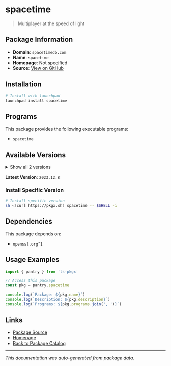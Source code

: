 # spacetime

> Multiplayer at the speed of light

## Package Information

- **Domain**: `spacetimedb.com`
- **Name**: `spacetime`
- **Homepage**: Not specified
- **Source**: [View on GitHub](https://github.com/pkgxdev/pantry/tree/main/projects/spacetimedb.com/package.yml)

## Installation

```bash
# Install with launchpad
launchpad install spacetime
```

## Programs

This package provides the following executable programs:

- `spacetime`

## Available Versions

<details>
<summary>Show all 2 versions</summary>

- `2023.12.8`, `2023.8.12`

</details>

**Latest Version**: `2023.12.8`

### Install Specific Version

```bash
# Install specific version
sh <(curl https://pkgx.sh) spacetime -- $SHELL -i
```

## Dependencies

This package depends on:

- `openssl.org^1`

## Usage Examples

```typescript
import { pantry } from 'ts-pkgx'

// Access this package
const pkg = pantry.spacetime

console.log(`Package: ${pkg.name}`)
console.log(`Description: ${pkg.description}`)
console.log(`Programs: ${pkg.programs.join(', ')}`)
```

## Links

- [Package Source](https://github.com/pkgxdev/pantry/tree/main/projects/spacetimedb.com/package.yml)
- [Homepage](#)
- [Back to Package Catalog](../../package-catalog.md)

---

*This documentation was auto-generated from package data.*
